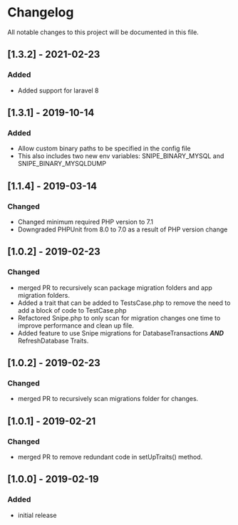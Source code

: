# Changelog
All notable changes to this project will be documented in this file.

## [1.3.2] - 2021-02-23
### Added
- Added support for laravel 8

## [1.3.1] - 2019-10-14
### Added
- Allow custom binary paths to be specified in the config file
- This also includes two new env variables: SNIPE_BINARY_MYSQL and SNIPE_BINARY_MYSQLDUMP

## [1.1.4] - 2019-03-14
### Changed
- Changed minimum required PHP version to 7.1
 - Downgraded PHPUnit from 8.0 to 7.0 as a result of PHP version change

## [1.0.2] - 2019-02-23
### Changed
- merged PR to recursively scan package migration folders and app migration folders.
- Added a trait that can be added to TestsCase.php to remove the need to add a block of code to TestCase.php
- Refactored Snipe.php to only scan for migration changes one time to improve performance and clean up file.
- Added feature to use Snipe migrations for DatabaseTransactions ***AND*** RefreshDatabase Traits.

## [1.0.2] - 2019-02-23
### Changed
- merged PR to recursively scan migrations folder for changes.

## [1.0.1] - 2019-02-21
### Changed
- merged PR to remove redundant code in setUpTraits() method.

## [1.0.0] - 2019-02-19
### Added
- initial release
